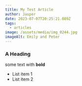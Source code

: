 ```yaml
---
title: My Test Article
author: Jasper
date: 2023-07-07T20:25:21.089Z
tags:
  - articles
image: /assets/media/img_0244.jpg
imageAlt: Emily and Peter
---
```

### A﻿ Heading

s﻿ome text with **bold**

* L﻿ist item 1
* L﻿ist item 2